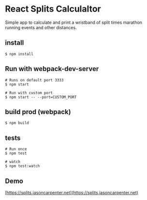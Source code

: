 # React Splits Calculaltor

Simple app to calculate and print a wristband of split times marathon running events and other distances.    

## install

```
$ npm install
```

## Run with webpack-dev-server  

```
# Runs on default port 3333
$ npm start

# Run with custom port
$ npm start -- --port=CUSTOM_PORT
```

## build prod (webpack)

```
$ npm build
```

## tests

```
# Run once
$ npm test

# watch
$ npm test:watch
```

## Demo

[https://splits.jasoncarpenter.net](https://splits.jasoncarpenter.net)    